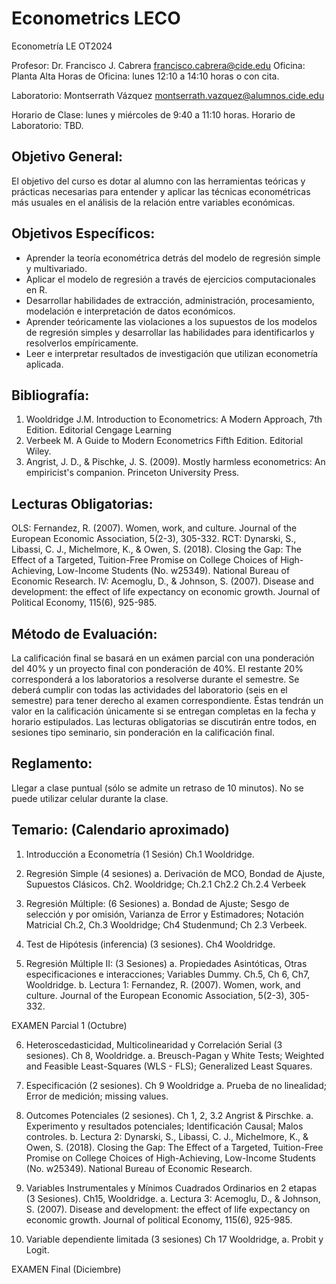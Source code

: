 # Econometrics LECO
Econometría LE OT2024

Profesor: Dr. Francisco J. Cabrera
francisco.cabrera@cide.edu
Oficina: Planta Alta
Horas de Oficina: lunes 12:10 a 14:10 horas o con cita.

Laboratorio: Montserrath Vázquez
montserrath.vazquez@alumnos.cide.edu

Horario de Clase: lunes y miércoles de 9:40 a 11:10 horas.
Horario de Laboratorio: TBD.

## Objetivo General:
El objetivo del curso es dotar al alumno con las herramientas teóricas y prácticas necesarias para entender y aplicar las técnicas econométricas más usuales en el análisis de la relación entre variables económicas. 

## Objetivos Específicos:
-	Aprender la teoría econométrica detrás del modelo de regresión simple y multivariado.
-	Aplicar el modelo de regresión a través de ejercicios computacionales en R.  
-	Desarrollar habilidades de extracción, administración, procesamiento, modelación e interpretación de datos económicos. 
-	Aprender teóricamente las violaciones a los supuestos de los modelos de regresión simples y desarrollar las habilidades para identificarlos y resolverlos empíricamente.
-	Leer e interpretar resultados de investigación que utilizan econometría aplicada.

## Bibliografía:
1.	Wooldridge J.M. Introduction to Econometrics: A Modern Approach, 7th Edition. Editorial Cengage Learning
2.	Verbeek M. A Guide to Modern Econometrics Fifth Edition. Editorial Wiley.
3.	Angrist, J. D., & Pischke, J. S. (2009). Mostly harmless econometrics: An empiricist's companion. Princeton University Press.

## Lecturas Obligatorias:
OLS: Fernandez, R. (2007). Women, work, and culture. Journal of the European Economic Association, 5(2-3), 305-332.
RCT: Dynarski, S., Libassi, C. J., Michelmore, K., & Owen, S. (2018). Closing the Gap: The Effect of a Targeted, Tuition-Free Promise on College Choices of High-Achieving, Low-Income Students (No. w25349). National Bureau of Economic Research.
IV: Acemoglu, D., & Johnson, S. (2007). Disease and development: the effect of life expectancy on economic growth. Journal of Political Economy, 115(6), 925-985.

## Método de Evaluación:
La calificación final se basará en un exámen parcial con una ponderación del 40% y un proyecto final con ponderación de 40%. El restante 20% corresponderá a los laboratorios a resolverse durante el semestre. Se deberá cumplir con todas las actividades del laboratorio (seis en el semestre) para tener derecho al examen correspondiente. Éstas tendrán un valor en la calificación únicamente si se entregan completas en la fecha y horario estipulados. Las lecturas obligatorias se discutirán entre todos, en sesiones tipo seminario, sin ponderación en la calificación final. 

## Reglamento: 
Llegar a clase puntual (sólo se admite un retraso de 10 minutos). No se puede utilizar celular durante la clase.

## Temario: (Calendario aproximado)
 
1.	Introducción a Econometría (1 Sesión) Ch.1 Wooldridge.

2.	Regresión Simple (4 sesiones)
a.	Derivación de MCO, Bondad de Ajuste, Supuestos Clásicos.
Ch2. Wooldridge; Ch.2.1 Ch2.2 Ch.2.4 Verbeek

3.	Regresión Múltiple: (6 Sesiones)
a.	Bondad de Ajuste; Sesgo de selección y por omisión, Varianza de Error y Estimadores; Notación Matricial
Ch.2, Ch.3 Wooldridge; Ch4 Studenmund; Ch 2.3 Verbeek.

4.	Test de Hipótesis (inferencia) (3 sesiones).
Ch4 Wooldridge.

5.	Regresión Múltiple II: (3 Sesiones)
a.	Propiedades Asintóticas, Otras especificaciones e interacciones; Variables Dummy.
Ch.5, Ch 6, Ch7, Wooldridge.
b.	Lectura 1: Fernandez, R. (2007). Women, work, and culture. Journal of the European Economic Association, 5(2-3), 305-332.

EXAMEN Parcial 1 (Octubre)

6.	Heteroscedasticidad, Multicolinearidad y Correlación Serial (3 sesiones).
Ch 8, Wooldridge.
a.	Breusch-Pagan y White Tests; Weighted and Feasible Least-Squares (WLS - FLS); Generalized Least Squares.

7.	Especificación (2 sesiones).
Ch 9 Wooldridge 
a.	Prueba de no linealidad; Error de medición; missing values.

8.	Outcomes Potenciales (2 sesiones).
Ch 1, 2, 3.2 Angrist & Pirschke. 
a.	Experimento y resultados potenciales; Identificación Causal; Malos controles.
b.	Lectura 2: Dynarski, S., Libassi, C. J., Michelmore, K., & Owen, S. (2018). Closing the Gap: The Effect of a Targeted, Tuition-Free Promise on College Choices of High-Achieving, Low-Income Students (No. w25349). National Bureau of Economic Research.

11.	Variables Instrumentales y Mínimos Cuadrados Ordinarios en 2 etapas (3 Sesiones).
Ch15, Wooldridge.
a.	Lectura 3: Acemoglu, D., & Johnson, S. (2007). Disease and development: the effect of life expectancy on economic growth. Journal of political Economy, 115(6), 925-985.

13.	Variable dependiente limitada (3 sesiones) Ch 17 Wooldridge, 
a.	Probit y Logit.

EXAMEN Final (Diciembre)
